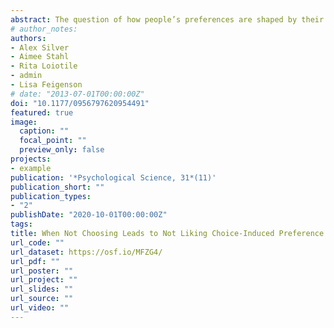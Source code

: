 ```yaml
---
abstract: The question of how people’s preferences are shaped by their choices has generated decades of research. In a classic example, work on cognitive dissonance has found that observers who must choose between two equally attractive options subsequently avoid the unchosen option, suggesting that not choosing the item led them to like it less. However, almost all of the research on such choice-induced preference focuses on adults, leaving open the question of how much experience is necessary for its emergence. Here, we examined the developmental roots of this phenomenon in preverbal infants (N = 189). In a series of seven experiments using a free-choice paradigm, we found that infants experienced choice-induced preference change similar to adults’. Infants’ choice patterns reflected genuine preference change and not attraction to novelty or inherent attitudes toward the options. Hence, choice shapes preferences—even without extensive experience making decisions and without a well-developed self-concept.
# author_notes:
authors:
- Alex Silver
- Aimee Stahl
- Rita Loiotile
- admin
- Lisa Feigenson
# date: "2013-07-01T00:00:00Z"
doi: "10.1177/0956797620954491"
featured: true
image:
  caption: ""
  focal_point: ""
  preview_only: false
projects:
- example
publication: '*Psychological Science, 31*(11)'
publication_short: ""
publication_types:
- "2"
publishDate: "2020-10-01T00:00:00Z"
tags: 
title: When Not Choosing Leads to Not Liking Choice-Induced Preference in Infancy
url_code: ""
url_dataset: https://osf.io/MFZG4/
url_pdf: ""
url_poster: ""
url_project: ""
url_slides: ""
url_source: ""
url_video: ""
---
```


